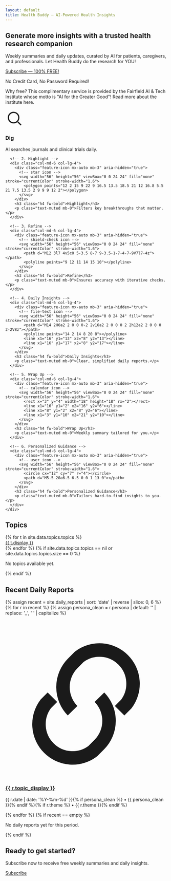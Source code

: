 ```yaml
---
layout: default
title: Health Buddy — AI-Powered Health Insights
---
```


<link href="https://cdn.jsdelivr.net/npm/bootstrap@5.3.3/dist/css/bootstrap.min.css" rel="stylesheet">
<link rel="stylesheet" href="{{ '/assets/styles.css' | relative_url }}">

<section class="py-5 bg-light text-center hero">
  <div class="container">
    <h1 class="display-5 fw-bold">Generate more insights with a trusted health research companion</h1>
    <p class="lead mt-3">Weekly summaries and daily updates, curated by AI for patients, caregivers, and professionals. Let Health Buddy do the research for YOU!</p>
    <div class="mt-4">
      <a href="{{ site.subscribe_url }}" target="_blank" rel="noopener" class="btn btn-primary btn-lg px-4">Subscribe — 100% FREE!</a>
    </div>
    <p class="lead mt-3"> No Credit Card, No Password Required! </p>
    <p class="lead mt-3"> Why free? This complimentary service is provided by the Fairfield AI & Tech Institute whose motto is "AI for the Greater Good"! Read more about the institute here. </p>
  </div>
</section>

<section class="py-5 bg-light">
  <div class="container">
    <div class="row g-5 text-center align-items-start feature-icons">
      <!-- 1. Dig -->
      <div class="col-md-6 col-lg-4">
        <div class="feature-icon mx-auto mb-3" aria-hidden="true">
          <!-- search icon -->
          <svg width="56" height="56" viewBox="0 0 24 24" fill="none" stroke="currentColor" stroke-width="1.6">
            <circle cx="11" cy="11" r="7"></circle>
            <line x1="21" y1="21" x2="16.65" y2="16.65"></line>
          </svg>
        </div>
        <h3 class="h4 fw-bold">Dig</h3>
        <p class="text-muted mb-0">AI searches journals and clinical trials daily.</p>
      </div>

      <!-- 2. Highlight -->
      <div class="col-md-6 col-lg-4">
        <div class="feature-icon mx-auto mb-3" aria-hidden="true">
          <!-- star icon -->
          <svg width="56" height="56" viewBox="0 0 24 24" fill="none" stroke="currentColor" stroke-width="1.6">
            <polygon points="12 2 15 9 22 9 16.5 13.5 18.5 21 12 16.8 5.5 21 7.5 13.5 2 9 9 9 12 2"></polygon>
          </svg>
        </div>
        <h3 class="h4 fw-bold">Highlight</h3>
        <p class="text-muted mb-0">Filters key breakthroughs that matter.</p>
      </div>

      <!-- 3. Refine -->
      <div class="col-md-6 col-lg-4">
        <div class="feature-icon mx-auto mb-3" aria-hidden="true">
          <!-- shield-check icon -->
          <svg width="56" height="56" viewBox="0 0 24 24" fill="none" stroke="currentColor" stroke-width="1.6">
            <path d="M12 3l7 4v5c0 5-3.5 8-7 9-3.5-1-7-4-7-9V7l7-4z"></path>
            <polyline points="9 12 11 14 15 10"></polyline>
          </svg>
        </div>
        <h3 class="h4 fw-bold">Refine</h3>
        <p class="text-muted mb-0">Ensures accuracy with iterative checks.</p>
      </div>

      <!-- 4. Daily Insights -->
      <div class="col-md-6 col-lg-4">
        <div class="feature-icon mx-auto mb-3" aria-hidden="true">
          <!-- file-text icon -->
          <svg width="56" height="56" viewBox="0 0 24 24" fill="none" stroke="currentColor" stroke-width="1.6">
            <path d="M14 2H6a2 2 0 0 0-2 2v16a2 2 0 0 0 2 2h12a2 2 0 0 0 2-2V8z"></path>
            <polyline points="14 2 14 8 20 8"></polyline>
            <line x1="16" y1="13" x2="8" y2="13"></line>
            <line x1="16" y1="17" x2="8" y2="17"></line>
          </svg>
        </div>
        <h3 class="h4 fw-bold">Daily Insights</h3>
        <p class="text-muted mb-0">Clear, simplified daily reports.</p>
      </div>

      <!-- 5. Wrap Up -->
      <div class="col-md-6 col-lg-4">
        <div class="feature-icon mx-auto mb-3" aria-hidden="true">
          <!-- calendar icon -->
          <svg width="56" height="56" viewBox="0 0 24 24" fill="none" stroke="currentColor" stroke-width="1.6">
            <rect x="3" y="4" width="18" height="18" rx="2"></rect>
            <line x1="16" y1="2" x2="16" y2="6"></line>
            <line x1="8" y1="2" x2="8" y2="6"></line>
            <line x1="3" y1="10" x2="21" y2="10"></line>
          </svg>
        </div>
        <h3 class="h4 fw-bold">Wrap Up</h3>
        <p class="text-muted mb-0">Weekly summary tailored for you.</p>
      </div>

      <!-- 6. Personalized Guidance -->
      <div class="col-md-6 col-lg-4">
        <div class="feature-icon mx-auto mb-3" aria-hidden="true">
          <!-- user icon -->
          <svg width="56" height="56" viewBox="0 0 24 24" fill="none" stroke="currentColor" stroke-width="1.6">
            <circle cx="12" cy="7" r="4"></circle>
            <path d="M5.5 20a6.5 6.5 0 0 1 13 0"></path>
          </svg>
        </div>
        <h3 class="h4 fw-bold">Personalized Guidance</h3>
        <p class="text-muted mb-0">Tailors hard-to-find insights to you.</p>
      </div>
    </div>
  </div>
</section>

<section class="py-5 bg-light">
  <div class="container">
    <h2 class="mb-4">Topics</h2>
    <div class="row g-3">
      {% for t in site.data.topics.topics %}
      <div class="col-md-6 col-lg-4">
        <a class="list-group-item list-group-item-action p-3 shadow-sm d-block rounded text-decoration-none"
           href="{{ '/topics/' | append: t.slug | append: '/' | relative_url }}">
          <span class="fw-semibold">{{ t.display }}</span>
        </a>
      </div>
      {% endfor %}
      {% if site.data.topics.topics == nil or site.data.topics.topics.size == 0 %}
      <p class="text-muted">No topics available yet.</p>
      {% endif %}
    </div>
  </div>
</section>

<section class="py-5">
  <div class="container">
    <h2 class="mb-4">Recent Daily Reports</h2>
    <div class="row g-4">
      {% assign recent = site.daily_reports | sort: 'date' | reverse | slice: 0, 6 %}
      {% for r in recent %}
      {% assign persona_clean = r.persona | default: '' | replace: '_', ' ' | capitalize %}
      <div class="col-md-6 col-lg-4">
        <div class="card h-100 shadow-sm">
          <div class="card-body">
            <h3 class="card-title h6 mb-2">
              <a class="text-decoration-none d-inline-flex align-items-center" href="{{ r.url | relative_url }}">
                <svg class="link-icon me-2" viewBox="0 0 24 24" fill="none" stroke="currentColor" stroke-width="2">
                  <path d="M10 13a5 5 0 0 1 0-7l1-1a5 5 0 0 1 7 7l-1 1"></path>
                  <path d="M14 11a5 5 0 0 1 0 7l-1 1a5 5 0 0 1-7-7l1-1"></path>
                </svg>
                {{ r.topic_display }}
              </a>
            </h3>
            <p class="card-text small mb-0">
              {{ r.date | date: '%Y-%m-%d' }}{% if persona_clean %} • {{ persona_clean }}{% endif %}{% if r.theme %} • {{ r.theme }}{% endif %}
            </p>
          </div>
        </div>
      </div>
      {% endfor %}
      {% if recent == empty %}
      <p class="text-muted">No daily reports yet for this period.</p>
      {% endif %}
    </div>
  </div>
</section>

<section class="py-5 bg-primary text-white text-center">
  <div class="container">
    <h2 class="mb-3">Ready to get started?</h2>
    <p class="lead mb-4">Subscribe now to receive free weekly summaries and daily insights.</p>
    <a href="{{ site.subscribe_url }}" target="_blank" rel="noopener" class="btn btn-light btn-lg px-4">Subscribe</a>
  </div>
</section>
